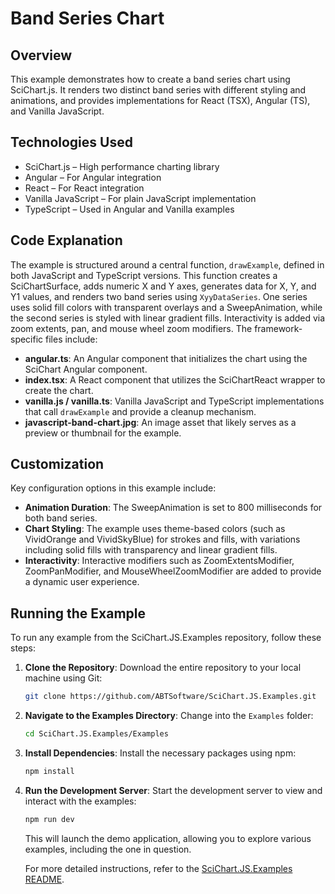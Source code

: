 # Band Series Chart

## Overview

This example demonstrates how to create a band series chart using SciChart.js. It renders two distinct band series with different styling and animations, and provides implementations for React (TSX), Angular (TS), and Vanilla JavaScript.

## Technologies Used

-   SciChart.js – High performance charting library
-   Angular – For Angular integration
-   React – For React integration
-   Vanilla JavaScript – For plain JavaScript implementation
-   TypeScript – Used in Angular and Vanilla examples

## Code Explanation

The example is structured around a central function, `drawExample`, defined in both JavaScript and TypeScript versions. This function creates a SciChartSurface, adds numeric X and Y axes, generates data for X, Y, and Y1 values, and renders two band series using `XyyDataSeries`. One series uses solid fill colors with transparent overlays and a SweepAnimation, while the second series is styled with linear gradient fills. Interactivity is added via zoom extents, pan, and mouse wheel zoom modifiers. The framework-specific files include:

-   **angular.ts**: An Angular component that initializes the chart using the SciChart Angular component.
-   **index.tsx**: A React component that utilizes the SciChartReact wrapper to create the chart.
-   **vanilla.js / vanilla.ts**: Vanilla JavaScript and TypeScript implementations that call `drawExample` and provide a cleanup mechanism.
-   **javascript-band-chart.jpg**: An image asset that likely serves as a preview or thumbnail for the example.

## Customization

Key configuration options in this example include:

-   **Animation Duration**: The SweepAnimation is set to 800 milliseconds for both band series.
-   **Chart Styling**: The example uses theme-based colors (such as VividOrange and VividSkyBlue) for strokes and fills, with variations including solid fills with transparency and linear gradient fills.
-   **Interactivity**: Interactive modifiers such as ZoomExtentsModifier, ZoomPanModifier, and MouseWheelZoomModifier are added to provide a dynamic user experience.

## Running the Example

To run any example from the SciChart.JS.Examples repository, follow these steps:

1. **Clone the Repository**: Download the entire repository to your local machine using Git:

    ```bash
    git clone https://github.com/ABTSoftware/SciChart.JS.Examples.git
    ```

2. **Navigate to the Examples Directory**: Change into the `Examples` folder:

    ```bash
    cd SciChart.JS.Examples/Examples
    ```

3. **Install Dependencies**: Install the necessary packages using npm:

    ```bash
    npm install
    ```

4. **Run the Development Server**: Start the development server to view and interact with the examples:

    ```bash
    npm run dev
    ```

    This will launch the demo application, allowing you to explore various examples, including the one in question.

    For more detailed instructions, refer to the [SciChart.JS.Examples README](https://github.com/ABTSoftware/SciChart.JS.Examples/blob/master/README.md).
